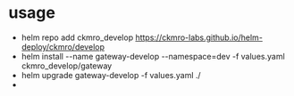 
# usage

* helm repo add ckmro_develop https://ckmro-labs.github.io/helm-deploy/ckmro/develop
* helm install --name gateway-develop --namespace=dev -f values.yaml ckmro_develop/gateway
* helm upgrade gateway-develop -f values.yaml ./
*
